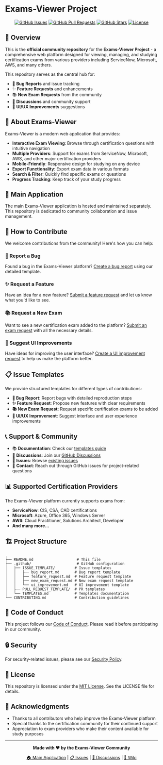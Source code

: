 # Exams-Viewer Project

<div align="center">
  
[![GitHub Issues](https://img.shields.io/github/issues/JohanDevl/Exams-Viewer-Project)](https://github.com/JohanDevl/Exams-Viewer-Project/issues)
[![GitHub Pull Requests](https://img.shields.io/github/issues-pr/JohanDevl/Exams-Viewer-Project)](https://github.com/JohanDevl/Exams-Viewer-Project/pulls)
[![GitHub Stars](https://img.shields.io/github/stars/JohanDevl/Exams-Viewer-Project)](https://github.com/JohanDevl/Exams-Viewer-Project/stargazers)
[![License](https://img.shields.io/github/license/JohanDevl/Exams-Viewer-Project)](./LICENSE)

</div>

## 📖 Overview

This is the **official community repository** for the **Exams-Viewer Project** - a comprehensive web platform designed for viewing, managing, and studying certification exams from various providers including ServiceNow, Microsoft, AWS, and many others.

This repository serves as the central hub for:
- 🐛 **Bug Reports** and issue tracking
- ✨ **Feature Requests** and enhancements
- 📚 **New Exam Requests** from the community
- 💬 **Discussions** and community support
- 🎨 **UI/UX Improvements** suggestions

## 🎯 About Exams-Viewer

Exams-Viewer is a modern web application that provides:

- **Interactive Exam Viewing**: Browse through certification questions with intuitive navigation
- **Multiple Providers**: Support for exams from ServiceNow, Microsoft, AWS, and other major certification providers
- **Mobile-Friendly**: Responsive design for studying on any device
- **Export Functionality**: Export exam data in various formats
- **Search & Filter**: Quickly find specific exams or questions
- **Progress Tracking**: Keep track of your study progress

## 🚀 Main Application

The main Exams-Viewer application is hosted and maintained separately. This repository is dedicated to community collaboration and issue management.

## 🤝 How to Contribute

We welcome contributions from the community! Here's how you can help:

### 🐛 Report a Bug
Found a bug in the Exams-Viewer platform? [Create a bug report](https://github.com/JohanDevl/Exams-Viewer-Project/issues/new?assignees=&labels=bug&template=bug_report.md&title=%5BBUG%5D+) using our detailed template.

### ✨ Request a Feature
Have an idea for a new feature? [Submit a feature request](https://github.com/JohanDevl/Exams-Viewer-Project/issues/new?assignees=&labels=enhancement&template=feature_request.md&title=%5BFEATURE%5D+) and let us know what you'd like to see.

### 📚 Request a New Exam
Want to see a new certification exam added to the platform? [Submit an exam request](https://github.com/JohanDevl/Exams-Viewer-Project/issues/new?assignees=&labels=enhancement%2Cnew-exam&template=new_exam_request.md&title=%5BNEW+EXAM%5D+) with all the necessary details.

### 🎨 Suggest UI Improvements
Have ideas for improving the user interface? [Create a UI improvement request](https://github.com/JohanDevl/Exams-Viewer-Project/issues/new?assignees=&labels=ui%2Fux&template=ui_improvement.md&title=%5BUI%5D+) to help us make the platform better.

## 📋 Issue Templates

We provide structured templates for different types of contributions:

- **🐛 Bug Report**: Report bugs with detailed reproduction steps
- **✨ Feature Request**: Propose new features with clear requirements
- **📚 New Exam Request**: Request specific certification exams to be added
- **🎨 UI/UX Improvement**: Suggest interface and user experience improvements

## 📞 Support & Community

- 📚 **Documentation**: Check our [templates guide](./.github/TEMPLATES.md)
- 💬 **Discussions**: Join our [GitHub Discussions](https://github.com/JohanDevl/Exams-Viewer-Project/discussions)
- 🐛 **Issues**: Browse [existing issues](https://github.com/JohanDevl/Exams-Viewer-Project/issues)
- 📧 **Contact**: Reach out through GitHub issues for project-related questions

## 📊 Supported Certification Providers

The Exams-Viewer platform currently supports exams from:

- **ServiceNow**: CIS, CSA, CAD certifications
- **Microsoft**: Azure, Office 365, Windows Server
- **AWS**: Cloud Practitioner, Solutions Architect, Developer
- **And many more...**

## 🏗️ Project Structure

```
.
├── README.md                    # This file
├── .github/                     # GitHub configuration
│   ├── ISSUE_TEMPLATE/         # Issue templates
│   │   ├── bug_report.md       # Bug report template
│   │   ├── feature_request.md  # Feature request template
│   │   ├── new_exam_request.md # New exam request template
│   │   └── ui_improvement.md   # UI improvement template
│   ├── PULL_REQUEST_TEMPLATE/  # PR templates
│   └── TEMPLATES.md            # Templates documentation
└── CONTRIBUTING.md             # Contribution guidelines
```

## 📜 Code of Conduct

This project follows our [Code of Conduct](./CODE_OF_CONDUCT.md). Please read it before participating in our community.

## 🔒 Security

For security-related issues, please see our [Security Policy](./SECURITY.md).

## 📄 License

This repository is licensed under the [MIT License](./LICENSE). See the LICENSE file for details.

## 🙏 Acknowledgments

- Thanks to all contributors who help improve the Exams-Viewer platform
- Special thanks to the certification community for their continued support
- Appreciation to exam providers who make their content available for study purposes

---

<div align="center">

**Made with ❤️ by the Exams-Viewer Community**

[🏠 Main Application](#) | [📋 Issues](https://github.com/JohanDevl/Exams-Viewer-Project/issues) | [💬 Discussions](https://github.com/JohanDevl/Exams-Viewer-Project/discussions) | [📖 Wiki](https://github.com/JohanDevl/Exams-Viewer-Project/wiki)

</div>